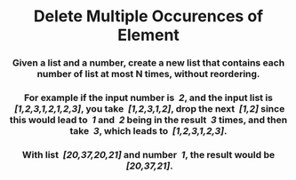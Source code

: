 <div align = "center">

# Delete Multiple Occurences of Element

</div>

<div align = "center">

<h3>Given a list and a number, create a new list that contains each number of list at most N times, without reordering.<h3>

<h3>For example if the input number is &nbsp;<em>2</em>, and the input list is &nbsp;<em>[1,2,3,1,2,1,2,3]</em>, you take &nbsp;<em>[1,2,3,1,2]</em>, drop the next &nbsp;<em>[1,2]</em> since this would lead to &nbsp;<em>1</em> and &nbsp;<em>2</em> being in the result &nbsp;<em>3</em> times, and then take &nbsp;<em>3</em>, which leads to &nbsp;<em>[1,2,3,1,2,3]</em>.<h3>

<h3>With list &nbsp;<em>[20,37,20,21]</em> and number &nbsp;<em>1</em>, the result would be &nbsp;<em>[20,37,21]</em>.<h3>

</div>
